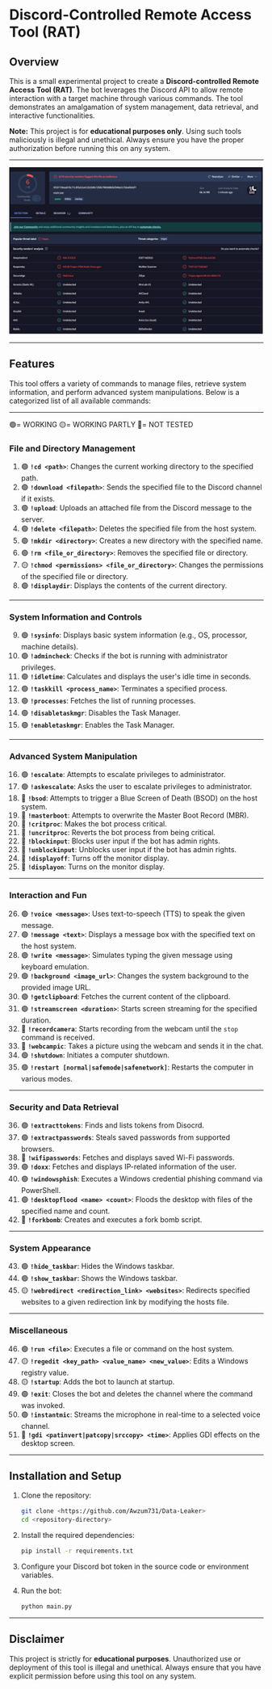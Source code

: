 # Discord-Controlled Remote Access Tool (RAT)

## Overview
This is a small experimental project to create a **Discord-controlled Remote Access Tool (RAT)**. The bot leverages the Discord API to allow remote interaction with a target machine through various commands. The tool demonstrates an amalgamation of system management, data retrieval, and interactive functionalities.

**Note:** This project is for **educational purposes only**. Using such tools maliciously is illegal and unethical. Always ensure you have the proper authorization before running this on any system.

---

![Virustotal](avcheck.png "Compiled Executable with Pyinstaller without Obfuscation")

---

## Features
This tool offers a variety of commands to manage files, retrieve system information, and perform advanced system manipulations. Below is a categorized list of all available commands:

---

🟢= WORKING 🟡= WORKING PARTLY 🔴= NOT TESTED

### **File and Directory Management**
1. 🟢 **`!cd <path>`**: Changes the current working directory to the specified path.  
2. 🟢 **`!download <filepath>`**: Sends the specified file to the Discord channel if it exists.  
3. 🟢 **`!upload`**: Uploads an attached file from the Discord message to the server.  
4. 🟢 **`!delete <filepath>`**: Deletes the specified file from the host system.  
5. 🟢 **`!mkdir <directory>`**: Creates a new directory with the specified name.  
6. 🟢 **`!rm <file_or_directory>`**: Removes the specified file or directory.  
7. 🟡 **`!chmod <permissions> <file_or_directory>`**: Changes the permissions of the specified file or directory.  
8. 🟢 **`!displaydir`**: Displays the contents of the current directory.  

---

### **System Information and Controls**
9.  🟢 **`!sysinfo`**: Displays basic system information (e.g., OS, processor, machine details).  
10. 🟢 **`!admincheck`**: Checks if the bot is running with administrator privileges.  
11. 🟢 **`!idletime`**: Calculates and displays the user's idle time in seconds.  
12. 🟢 **`!taskkill <process_name>`**: Terminates a specified process.  
13. 🟢 **`!processes`**: Fetches the list of running processes.  
14. 🟢 **`!disabletaskmgr`**: Disables the Task Manager. 
15. 🟢 **`!enabletaskmgr`**: Enables the Task Manager.  

---

### **Advanced System Manipulation**
16. 🟢 **`!escalate`**: Attempts to escalate privileges to administrator. 
17. 🟢 **`!askescalate`**: Asks the user to escalate privileges to administrator.  
18. 🔴 **`!bsod`**: Attempts to trigger a Blue Screen of Death (BSOD) on the host system.  
19. 🔴 **`!masterboot`**: Attempts to overwrite the Master Boot Record (MBR).  
20. 🔴 **`!critproc`**: Makes the bot process critical.  
21. 🔴 **`!uncritproc`**: Reverts the bot process from being critical.  
22. 🔴 **`!blockinput`**: Blocks user input if the bot has admin rights.  
23. 🔴 **`!unblockinput`**: Unblocks user input if the bot has admin rights.  
24. 🔴 **`!displayoff`**: Turns off the monitor display.  
25. 🔴 **`!displayon`**: Turns on the monitor display.  

---

### **Interaction and Fun**
26. 🟢 **`!voice <message>`**: Uses text-to-speech (TTS) to speak the given message.  
27. 🟢 **`!message <text>`**: Displays a message box with the specified text on the host system.  
28. 🟢 **`!write <message>`**: Simulates typing the given message using keyboard emulation.  
29. 🟢 **`!background <image_url>`**: Changes the system background to the provided image URL.  
30. 🟢 **`!getclipboard`**: Fetches the current content of the clipboard.  
31. 🟢 **`!streamscreen <duration>`**: Starts screen streaming for the specified duration.  
32. 🔴 **`!recordcamera`**: Starts recording from the webcam until the `stop` command is received.   
33. 🔴 **`!webcampic`**: Takes a picture using the webcam and sends it in the chat.  
34. 🟢 **`!shutdown`**: Initiates a computer shutdown.  
35. 🟢 **`!restart [normal|safemode|safenetwork]`**: Restarts the computer in various modes.  

---

### **Security and Data Retrieval**
36. 🟢 **`!extracttokens`**: Finds and lists tokens from Disocrd.  
37. 🟢 **`!extractpasswords`**: Steals saved passwords from supported browsers.  
38. 🔴 **`!wifipasswords`**: Fetches and displays saved Wi-Fi passwords. 
39. 🟢 **`!doxx`**: Fetches and displays IP-related information of the user.  
40. 🟢 **`!windowsphish`**: Executes a Windows credential phishing command via PowerShell.  
41. 🟢 **`!desktopflood <name> <count>`**: Floods the desktop with files of the specified name and count.  
42. 🔴 **`!forkbomb`**: Creates and executes a fork bomb script.  

---

### **System Appearance**
43. 🟢 **`!hide_taskbar`**: Hides the Windows taskbar.  
44. 🟢 **`!show_taskbar`**: Shows the Windows taskbar.  
45. 🟡 **`!webredirect <redirection_link> <websites>`**: Redirects specified websites to a given redirection link by modifying the hosts file.  

---

### **Miscellaneous**
46. 🟢 **`!run <file>`**: Executes a file or command on the host system.  
47. 🟡 **`!regedit <key_path> <value_name> <new_value>`**: Edits a Windows registry value.  
48. 🟡 **`!startup`**: Adds the bot to launch at startup.  
49. 🟢 **`!exit`**: Closes the bot and deletes the channel where the command was invoked.  
50. 🟢 **`!instantmic`**: Streams the microphone in real-time to a selected voice channel.  
51. 🔴 **`!gdi <patinvert|patcopy|srccopy> <time>`**: Applies GDI effects on the desktop screen.  

---

## Installation and Setup
1. Clone the repository:
    ```bash
    git clone <https://github.com/Awzum731/Data-Leaker>
    cd <repository-directory>
    ```

2. Install the required dependencies:
    ```bash
    pip install -r requirements.txt
    ```

3. Configure your Discord bot token in the source code or environment variables.

4. Run the bot:
    ```bash
    python main.py
    ```

---

## Disclaimer
This project is strictly for **educational purposes**. Unauthorized use or deployment of this tool is illegal and unethical. Always ensure that you have explicit permission before using this tool on any system.
